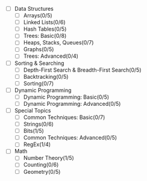 - [ ] Data Structures
  - [ ] Arrays(0/5)
  - [ ] Linked Lists(0/6)
  - [ ] Hash Tables(0/5)
  - [ ] Trees: Basic(0/8)
  - [ ] Heaps, Stacks, Queues(0/7)
  - [ ] Graphs(0/5)
  - [ ] Trees: Advanced(0/4)
- [ ] Sorting & Searching
  - [ ] Depth-First Search & Breadth-First Search(0/5)
  - [ ] Backtracking(0/5)
  - [ ] Sorting(0/7)
- [ ] Dynamic Programming
  - [ ] Dynamic Programming: Basic(0/5)
  - [ ] Dynamic Programming: Advanced(0/5)
- [ ] Special Topics
  - [ ] Common Techniques: Basic(0/7)
  - [ ] Strings(0/6)
  - [ ] Bits(1/5)
  - [ ] Common Techniques: Advanced(0/5)
  - [ ] RegEx(1/4)
- [ ] Math
  - [ ] Number Theory(1/5)
  - [ ] Counting(0/6)
  - [ ] Geometry(0/5)